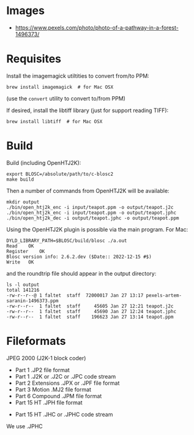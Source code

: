 
# Images

- https://www.pexels.com/photo/photo-of-a-pathway-in-a-forest-1496373/

# Requisites

Install the imagemagick utiltities to convert from/to PPM:

    brew install imagemagick  # for Mac OSX

(use the `convert` utility to convert to/from PPM)

If desired, install the libtiff library (just for support reading TIFF):

    brew install libtiff  # for Mac OSX

# Build

Build (including OpenHTJ2K):

    export BLOSC=/absolute/path/to/c-blosc2
    make build

Then a number of commands from OpenHTJ2K will be available:

    mkdir output
    ./bin/open_htj2k_enc -i input/teapot.ppm -o output/teapot.j2c
    ./bin/open_htj2k_enc -i input/teapot.ppm -o output/teapot.jphc
    ./bin/open_htj2k_dec -i output/teapot.jphc -o output/teapot.ppm

Using the OpenHTJ2K plugin is possible via the main program.  For Mac:

    DYLD_LIBRARY_PATH=$BLOSC/build/blosc ./a.out
    Read	OK
    Register	OK
    Blosc version info: 2.6.2.dev ($Date:: 2022-12-15 #$)
    Write	OK

and the roundtrip file should appear in the output directory:

    ls -l output
    total 141216
    -rw-r--r--@ 1 faltet  staff  72000017 Jan 27 13:17 pexels-artem-saranin-1496373.ppm
    -rw-r--r--  1 faltet  staff     45605 Jan 27 12:21 teapot.j2c
    -rw-r--r--  1 faltet  staff     45690 Jan 27 12:24 teapot.jphc
    -rw-r--r--  1 faltet  staff    196623 Jan 27 13:14 teapot.ppm


# Fileformats

JPEG 2000 (J2K-1 block coder)
- Part 1 .JP2 file format
- Part 1 .J2K or .J2C or .JPC code stream
- Part 2 Extensions .JPX or .JPF file format
- Part 3 Motion .MJ2 file format
- Part 6 Compound .JPM file format
- Part 15 HT .JPH file format
* Part 15 HT .JHC or .JPHC code stream

We use .JPHC
